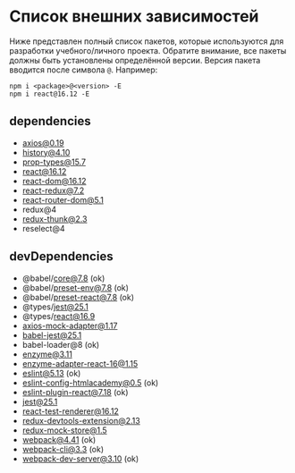 # Список внешних зависимостей

Ниже представлен полный список пакетов, которые используются для разработки учебного/личного проекта. Обратите внимание, все пакеты должны быть установлены определённой версии. Версия пакета вводится после символа `@`. Например: 

```
npm i <package>@<version> -E
npm i react@16.12 -E
``` 

## dependencies

* axios@0.19
* history@4.10
* prop-types@15.7
* react@16.12
* react-dom@16.12
* react-redux@7.2
* react-router-dom@5.1
* redux@4
* redux-thunk@2.3
* reselect@4

## devDependencies

* @babel/core@7.8 (ok)
* @babel/preset-env@7.8 (ok)
* @babel/preset-react@7.8 (ok)
* @types/jest@25.1
* @types/react@16.9
* axios-mock-adapter@1.17
* babel-jest@25.1
* babel-loader@8 (ok)
* enzyme@3.11
* enzyme-adapter-react-16@1.15
* eslint@5.13 (ok)
* eslint-config-htmlacademy@0.5 (ok)
* eslint-plugin-react@7.18 (ok)
* jest@25.1
* react-test-renderer@16.12
* redux-devtools-extension@2.13
* redux-mock-store@1.5
* webpack@4.41 (ok)
* webpack-cli@3.3 (ok)
* webpack-dev-server@3.10 (ok)

